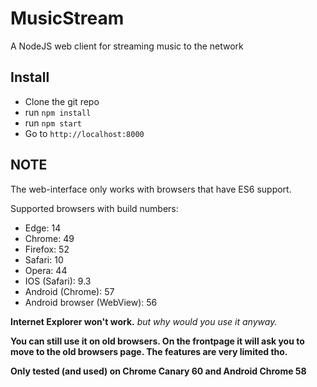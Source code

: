 # MusicStream
A NodeJS web client for streaming music to the network

## Install
- Clone the git repo
- run `npm install`
- run `npm start`
- Go to `http://localhost:8000`

## NOTE
The web-interface only works with browsers that have ES6 support.

Supported browsers with build numbers:
- Edge: 14
- Chrome: 49
- Firefox: 52
- Safari: 10
- Opera: 44
- IOS (Safari): 9.3
- Android (Chrome): 57
- Android browser (WebView): 56

**Internet Explorer won't work.** *but why would you use it anyway.*

**You can still use it on old browsers. On the frontpage it will ask you to move to the old browsers page. The features are very limited tho.**

**Only tested (and used) on Chrome Canary 60 and Android Chrome 58**
